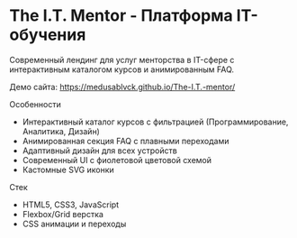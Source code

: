 # The I.T. Mentor - Платформа IT-обучения

Современный лендинг для услуг менторства в IT-сфере с интерактивным каталогом курсов и анимированным FAQ.

Демо сайта: https://medusablvck.github.io/The-I.T.-mentor/

Особенности
- Интерактивный каталог курсов с фильтрацией (Программирование, Аналитика, Дизайн)
- Анимированная секция FAQ с плавными переходами
- Адаптивный дизайн для всех устройств
- Современный UI с фиолетовой цветовой схемой
- Кастомные SVG иконки

Стек
- HTML5, CSS3, JavaScript
- Flexbox/Grid верстка
- CSS анимации и переходы
